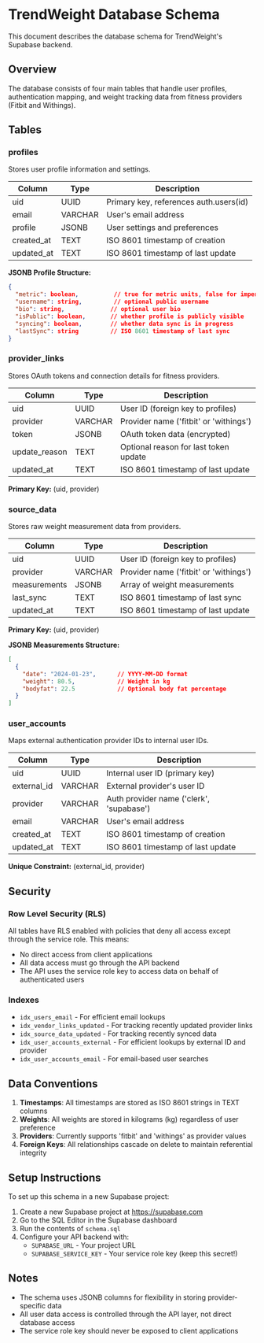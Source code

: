 # TrendWeight Database Schema

This document describes the database schema for TrendWeight's Supabase backend.

## Overview

The database consists of four main tables that handle user profiles, authentication mapping, and weight tracking data from fitness providers (Fitbit and Withings).

## Tables

### profiles
Stores user profile information and settings.

| Column | Type | Description |
|--------|------|-------------|
| uid | UUID | Primary key, references auth.users(id) |
| email | VARCHAR | User's email address |
| profile | JSONB | User settings and preferences |
| created_at | TEXT | ISO 8601 timestamp of creation |
| updated_at | TEXT | ISO 8601 timestamp of last update |

**JSONB Profile Structure:**
```json
{
  "metric": boolean,          // true for metric units, false for imperial
  "username": string,         // optional public username
  "bio": string,             // optional user bio
  "isPublic": boolean,       // whether profile is publicly visible
  "syncing": boolean,        // whether data sync is in progress
  "lastSync": string         // ISO 8601 timestamp of last sync
}
```

### provider_links
Stores OAuth tokens and connection details for fitness providers.

| Column | Type | Description |
|--------|------|-------------|
| uid | UUID | User ID (foreign key to profiles) |
| provider | VARCHAR | Provider name ('fitbit' or 'withings') |
| token | JSONB | OAuth token data (encrypted) |
| update_reason | TEXT | Optional reason for last token update |
| updated_at | TEXT | ISO 8601 timestamp of last update |

**Primary Key:** (uid, provider)

### source_data
Stores raw weight measurement data from providers.

| Column | Type | Description |
|--------|------|-------------|
| uid | UUID | User ID (foreign key to profiles) |
| provider | VARCHAR | Provider name ('fitbit' or 'withings') |
| measurements | JSONB | Array of weight measurements |
| last_sync | TEXT | ISO 8601 timestamp of last sync |
| updated_at | TEXT | ISO 8601 timestamp of last update |

**Primary Key:** (uid, provider)

**JSONB Measurements Structure:**
```json
[
  {
    "date": "2024-01-23",      // YYYY-MM-DD format
    "weight": 80.5,            // Weight in kg
    "bodyfat": 22.5            // Optional body fat percentage
  }
]
```

### user_accounts
Maps external authentication provider IDs to internal user IDs.

| Column | Type | Description |
|--------|------|-------------|
| uid | UUID | Internal user ID (primary key) |
| external_id | VARCHAR | External provider's user ID |
| provider | VARCHAR | Auth provider name ('clerk', 'supabase') |
| email | VARCHAR | User's email address |
| created_at | TEXT | ISO 8601 timestamp of creation |
| updated_at | TEXT | ISO 8601 timestamp of last update |

**Unique Constraint:** (external_id, provider)

## Security

### Row Level Security (RLS)
All tables have RLS enabled with policies that deny all access except through the service role. This means:
- No direct access from client applications
- All data access must go through the API backend
- The API uses the service role key to access data on behalf of authenticated users

### Indexes
- `idx_users_email` - For efficient email lookups
- `idx_vendor_links_updated` - For tracking recently updated provider links
- `idx_source_data_updated` - For tracking recently synced data
- `idx_user_accounts_external` - For efficient lookups by external ID and provider
- `idx_user_accounts_email` - For email-based user searches

## Data Conventions

1. **Timestamps**: All timestamps are stored as ISO 8601 strings in TEXT columns
2. **Weights**: All weights are stored in kilograms (kg) regardless of user preference
3. **Providers**: Currently supports 'fitbit' and 'withings' as provider values
4. **Foreign Keys**: All relationships cascade on delete to maintain referential integrity

## Setup Instructions

To set up this schema in a new Supabase project:

1. Create a new Supabase project at https://supabase.com
2. Go to the SQL Editor in the Supabase dashboard
3. Run the contents of `schema.sql`
4. Configure your API backend with:
   - `SUPABASE_URL` - Your project URL
   - `SUPABASE_SERVICE_KEY` - Your service role key (keep this secret!)

## Notes

- The schema uses JSONB columns for flexibility in storing provider-specific data
- All user data access is controlled through the API layer, not direct database access
- The service role key should never be exposed to client applications